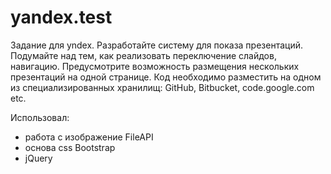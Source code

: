 yandex.test
===========

Задание для yndex.
Разработайте систему для показа презентаций. Подумайте над тем, как реализовать переключение слайдов, навигацию. Предусмотрите возможность размещения нескольких презентаций на одной странице. Код необходимо разместить на одном из специализированных хранилищ: GitHub, Bitbucket, code.google.com etc.

Использовал:
- работа с изображение FileAPI
- основа css Bootstrap
- jQuery
